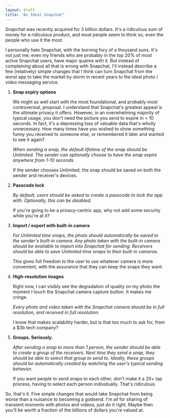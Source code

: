 ```yaml
---
layout: draft
title: "An Ideal Snapchat"
---
```


Snapchat was recently acquired for 3 billion dollars. It's a ridiculous sum of money for a ridiculous product, and most people seem to think so, even the people who use it the most.

I personally hate Snapchat, with the burning fury of a thousand suns. It's not just me; even my friends who are probably in the top 20% of most active Snapchat users, have major qualms with it. But instead of complaining about all that is wrong with Snapchat, I'll instead describe a few (relatively) simple changes that I think can turn Snapchat from the worst app to take the market by storm in recent years to the ideal photo / video messaging service.


1. **Snap expiry options**

    We might as well start with the most foundational, and probably most controversial, proposal. I understand that Snapchat's greatest appeal is the ultimate privacy it offers. However, in an overwhelming majority of typical usage, you don't need the picture you send to expire in < 10 seconds. In fact, it's a depressing loss of valuable data that's wholly unnecessary. How many times have you wished to show something funny you received to someone else, or remembered it later and wanted to see it again?

    _When sending a snap, the default lifetime of the snap should be Unlimited. The sender can optionally choose to have the snap expire anywhere from 1-10 seconds._

    If the sender chooses Unlimited, the snap should be saved on both the sender and receiver's devices.

2. **Passcode lock**

    _By default, users should be asked to create a passcode to lock the app with. Optionally, this can be disabled._

    If you're going to be a privacy-centric app, why not add some security while you're at it?

3. **Import / export with built-in camera**

    _For Unlimited time snaps, the photo should automatically be saved to the sender's built-in camera. Any photo taken with the built-in camera should be available to import into Snapchat for sending. Receivers should be able to save Unlimited time snaps to their built-in cameras._

    This gives full freedom to the user to use whatever camera is more convenient, with the assurance that they can keep the snaps they want.

4.  **High-resolution images**

    Right now, I can visibly see the degradation of quality on my photo the moment I touch the Snapchat camera capture button. It makes me cringe.

    _Every photo and video taken with the Snapchat camera should be in full resolution, and received in full resolution._

    I know that makes scalability harder, but is that too much to ask for, from a $3b tech company?

5. **Groups. Seriously.**

    _After sending a snap to more than 1 person, the sender should be able to create a group of the receivers. Next time they send a snap, they should be able to select that group to send to. Ideally, these groups should be automatically created by watching the user's typical sending behavior._

    If you want people to send snaps to each other, don't make it a 20+ tap process, having to select each person individually. That's ridiculous.


So, that's it. Five simple changes that would take Snapchat from being worse than a nuisance to becoming a godsend. I'm all for sharing of transient moments with photos and videos, just do it right. Maybe then you'll be worth a fraction of the billions of dollars you're valued at.